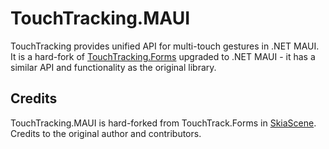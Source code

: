 # TouchTracking.MAUI
TouchTracking provides unified API for multi-touch gestures in .NET MAUI. It is a hard-fork of [TouchTracking.Forms](https://www.nuget.org/packages/TouchTracking.Forms) upgraded to .NET MAUI - it has a similar API and functionality as the original library.

## Credits
TouchTracking.MAUI is hard-forked from TouchTrack.Forms in [SkiaScene](https://github.com/OndrejKunc/SkiaScene). Credits to the original author and contributors.
